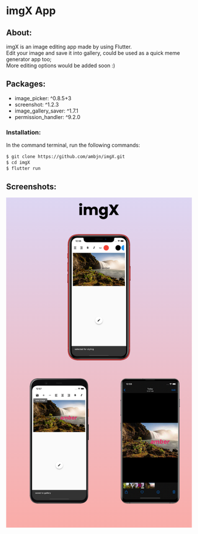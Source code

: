 # imgX App

## About:

imgX is an image editing app made by using Flutter. <br>
Edit your image and save it into gallery, could be used as a quick meme generator app too; <br>
More editing options would be added soon :)

## Packages:

<ul>
<li> image_picker: ^0.8.5+3 </li>
<li> screenshot: ^1.2.3 </li>
<li> image_gallery_saver: ^1.7.1 </li>
<li> permission_handler: ^9.2.0 </li>
</ul>

### Installation:

In the command terminal, run the following commands:

    $ git clone https://github.com/ambjn/imgX.git
    $ cd imgX
    $ flutter run

## Screenshots:

<center> 
<img src = 'https://raw.githubusercontent.com/ambjn/imgX/master/lib/screenshots/1.png' alt='screenshot-of-app'> 
<!-- <img src = screenshots/1.png alt='screenshot-of-app'> -->
    
</center>
